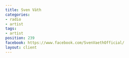 ```yaml
---
title: Sven Väth
categories:
- radio
- artist
tags:
- artist
position: 239
facebook: https://www.facebook.com/SvenVaethOfficial/
layout: client
---
```



